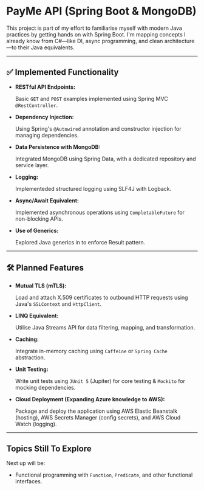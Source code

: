 # PayMe API (Spring Boot & MongoDB)

This project is part of my effort to familiarise myself with modern Java practices by getting hands on with Spring Boot. I'm mapping concepts I already know from C#—like DI, async programming, and clean architecture—to their Java equivalents.

---

## ✅ Implemented Functionality

- **RESTful API Endpoints:**
    
    Basic `GET` and `POST` examples implemented using Spring MVC `@RestController`.
    
- **Dependency Injection:**
    
    Using Spring's `@Autowired` annotation and constructor injection for managing dependencies.
    
- **Data Persistence with MongoDB:**
    
    Integrated MongoDB using Spring Data, with a dedicated repository and service layer.
    
- **Logging:**
    
    Implementeded structured logging using SLF4J with Logback.

- **Async/Await Equivalent:**

    Implemented asynchronous operations using `CompletableFuture` for non-blocking APIs.

- **Use of Generics:**
    
    Explored Java generics in to enforce Result<T> pattern.

---

## 🛠️ Planned Features

- **Mutual TLS (mTLS):**
    
    Load and attach X.509 certificates to outbound HTTP requests using Java's `SSLContext` and `HttpClient`.
    
- **LINQ Equivalent:**
    
    Utilise Java Streams API for data filtering, mapping, and transformation.
    
- **Caching:**
    
    Integrate in-memory caching using `Caffeine` or `Spring Cache` abstraction.
    
- **Unit Testing:**
    
    Write unit tests using `JUnit 5` (Jupiter) for core testing & `Mockito` for mocking dependencies.

- **Cloud Deployment (Expanding Azure knowledge to AWS):**
    
    Package and deploy the application using AWS Elastic Beanstalk (hosting), AWS Secrets Manager (config secrets), and AWS Cloud Watch (logging).

---

## Topics Still To Explore

Next up will be:

- Functional programming with `Function`, `Predicate`, and other functional interfaces.

